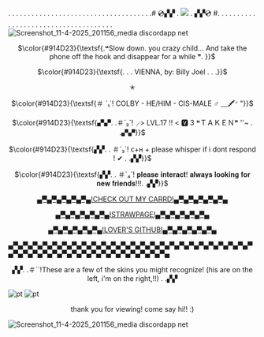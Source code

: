 . . . . . . . . . . . . . . . . . . . . . . . . . . . . . . . . . . . . .# 💿▞▞ .  ‎‎![](https://komarev.com/ghpvc/?username=1980sboyband&base=69000000&color=914D23&style=for-the-badge&label=PLAYERS+VISITED&abbreviated=true) . ▞▞💿 #. . . . . . . . . . . . . . . . . . . . . . . . . . . . . . . . . . . . .
![Screenshot_11-4-2025_201156_media discordapp net](https://github.com/user-attachments/assets/1c5094e3-4d05-4a40-8a7c-101a3ade27f3)

<p align="center">
$\color{#914D23}{\textsf{.❝Slow down. you crazy child... And take the phone off the hook and disappear for a while ❞. }}$
<p align="center">
$\color{#914D23}{\textsf{. . . VIENNA, by: Billy Joel . . .}}$
<p align="center">

<p align="center">
✭

<p align="center">
$\color{#914D23}{\textsf{＃ `₁`! COLBY - HE/HIM - CIS-MALE ♂  ﹏🖍ᐟ  "}}$
</p> 
<p align="center">
$\color{#914D23}{\textsf{▞▞. .＃`₂`!╭> LVL.17 !! < 🆅 3 ❝ＴＡＫＥＮ❞ ''~ . .▞▞}}$
</p>
<p align="center">
$\color{#914D23}{\textsf{▞▞. . ＃`₃`! ᴄ+ʜ + please whisper if i dont respond ! ✔ . .▞▞}}$
</p> 

</p>

<p align="center"> 
$\color{#914D23}{\textsf{▞▞. . ＃`₄`! 𝐩𝐥𝐞𝐚𝐬𝐞 𝐢𝐧𝐭𝐞𝐫𝐚𝐜𝐭! 𝐚𝐥𝐰𝐚𝐲𝐬 𝐥𝐨𝐨𝐤𝐢𝐧𝐠 𝐟𝐨𝐫 𝐧𝐞𝐰 𝐟𝐫𝐢𝐞𝐧𝐝𝐬!!!. .▞▞}}$
<p align="center"> 
<a href="https://collby.carrd.co/">▄▀▄▀▄▀▄▀▄▀▄!CHECK OUT MY CARRD!▄▀▄▀▄▀▄▀▄▀▄</a>
<p align="center"> 
<a href="https://collby.straw.page/">▄▀▄▀▄▀▄▀▄▀▄!STRAWPAGE!▄▀▄▀▄▀▄▀▄▀▄</a>
<p align="center"> 
<a href="https://github.com/1980svalentine">▄▀▄▀▄▀▄▀▄▀▄!LOVER'S GITHUB!▄▀▄▀▄▀▄▀▄▀▄</a>

▄▀▄▀▄▀▄▀▄▀▄▀▄▀▄▀▄▀▄▀▄▀▄▀▄▀▄▀▄▀▄▀▄▀▄▀▄▀▄▀▄▀▄▀▄▀▄▀▄▀▄▀▄▀▄▀▄▀▄▀▄▀▄▀▄▀▄▀▄▀▄▀▄▀▄▀▄▀▄▀▄▀▄
<p align="center">  ▞▞. .＃``!These are a few of the skins you might recognize! (his are on the left, i'm on the right,!!) . .▞▞

![pt](https://github.com/user-attachments/assets/0027a7bd-a8a5-4258-83b6-09ec5895c7b8)
![pt](https://github.com/user-attachments/assets/426351df-76ed-47e5-959c-436f42817586)

 <p align="center"> thank you for viewing! come say hi!! :)

![Screenshot_11-4-2025_201156_media discordapp net](https://github.com/user-attachments/assets/1c5094e3-4d05-4a40-8a7c-101a3ade27f3)
